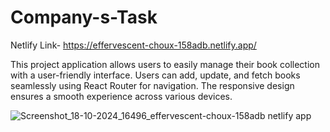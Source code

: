 # Company-s-Task
Netlify Link- https://effervescent-choux-158adb.netlify.app/
 
 This project  application allows users to easily manage their book collection with a user-friendly interface. Users can add, update, and fetch books seamlessly using React Router for navigation. The responsive design ensures a smooth experience across various devices.
 
![Screenshot_18-10-2024_16496_effervescent-choux-158adb netlify app](https://github.com/user-attachments/assets/a083f42f-5a93-4a9e-b858-85d28efd6b8b)
